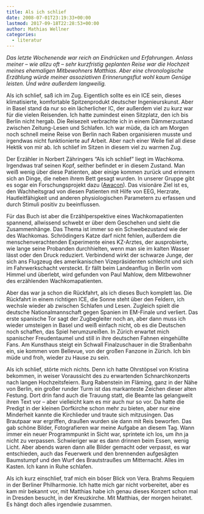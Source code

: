 ```yaml
---
title: Als ich schlief
date: 2008-07-01T23:19:33+00:00
lastmod: 2017-09-18T22:28:53+00:00
author: Mathias Wellner
categories:
  - literatur
---
```

_Das letzte Wochenende war reich an Eindrücken und Erfahrungen. Anlass meiner &ndash; wie allzu oft &ndash; sehr kurzfristig geplanten Reise war die Hochzeit meines ehemaligen Mitbewohners Matthias. Aber eine chronologische Erzählung würde meiner assoziativen Erinnerungsflut wohl kaum Genüge leisten. Und wäre außerdem langweilig._ 

Als ich schlief, saß ich im Zug. Eigentlich sollte es ein ICE sein, dieses klimatisierte, komfortable Spitzenprodukt deutscher Ingenieurskunst. Aber in Basel stand da nur so ein lächerlicher IC, der außerdem viel zu kurz war für die vielen Reisenden. Ich hatte zumindest einen Sitzplatz, den ich bis Berlin nicht hergab. Die Reisezeit verbrachte ich in einem Dämmerzustand zwischen Zeitung-Lesen und Schlafen. Ich war müde, da ich am Morgen noch schnell meine Reise von Berlin nach Raben organisieren musste und irgendwas nicht funktionierte auf Arbeit. Aber nach einer Weile fiel all diese Hektik von mir ab. Ich schlief im Sitzen in diesem viel zu warmen Zug.

Der Erzähler in Norbert Zähringers &#8220;Als ich schlief&#8221; liegt im Wachkoma. Irgendwas traf seinen Kopf, seither befindet er in diesem Zustand. Man weiß wenig über diese Patienten, aber einige kommen zurück und erinnern sich an Dinge, die neben ihrem Bett gesagt wurden. In unserer Gruppe gibt es sogar ein Forschungsprojekt dazu ([Awacon](http://www.sms.hest.ethz.ch/research/current-research-projects/somnomat.html)). Das visionäre Ziel ist es, den Wachheitsgrad von diesen Patienten mit Hilfe von EEG, Herzrate, Hautleitfähigkeit und anderen physiologischen Parametern zu erfassen und durch Stimuli positiv zu beeinflussen.

Für das Buch ist aber die Erzählperspektive eines Wachkomapatienten spannend, allwissend schwebt er über dem Geschehen und sieht die Zusammenhänge. Das Thema ist immer so ein Schwebezustand wie der des Wachkomas. Schrödingers Katze darf nicht fehlen, außerdem die menschenverachtenden Experimente eines KZ-Arztes, der ausprobierte, wie lange seine Probanden durchhielten, wenn man sie im kalten Wasser lässt oder den Druck reduziert. Verbindend wirkt der schwarze Junge, der sich ans Flugzeug des amerikanischen Vizepräsidenten schleicht und sich im Fahrwerkschacht versteckt. Er fällt beim Landeanflug in Berlin vom Himmel und überlebt, wird gefunden von Paul Mahlow, dem Mitbewohner des erzählenden Wachkomapatienten.

Aber das war ja schon die Rückfahrt, als ich dieses Buch komplett las. Die Rückfahrt in einem richtigen ICE, die Sonne steht über den Feldern, ich wechsle wieder ab zwischen Schlafen und Lesen. Zugleich spielt die deutsche Nationalmannschaft gegen Spanien im EM-Finale und verliert. Das erste spanische Tor sagt der Zugbegleiter noch an, aber dann muss ich wieder umsteigen in Basel und weiß einfach nicht, ob es die Deutschen noch schaffen, das Spiel herumzureißen. In Zürich erwartet mich spanischer Freudentaumel und still in ihre deutschen Fahnen eingehüllte Fans. Am Kunsthaus steigt ein Schwall Finalzuschauer in die Straßenbahn ein, sie kommen vom Bellevue, von der großen Fanzone in Zürich. Ich bin müde und froh, wieder zu Hause zu sein.

Als ich schlief, störte mich nichts. Denn ich hatte Ohrstöpsel von Kristina bekommen, in weiser Voraussicht des zu erwartenden Schnarchkonzerts nach langen Hochzeitsfeiern. Burg Rabenstein im Fläming, ganz in der Nähe von Berlin, ein großer runder Turm ist das markanteste Zeichen dieser alten Festung. Dort drin fand auch die Trauung statt, die Beamte las gelangweilt ihren Text vor &ndash; aber vielleicht kam es mir auch nur so vor. Da hatte die Predigt in der kleinen Dorfkirche schon mehr zu bieten, aber nur eine Minderheit kannte die Kirchlieder und traute sich mitzusingen. Das Brautpaar war ergriffen, draußen wurden sie dann mit Reis beworfen. Das gab schöne Bilder, Fotografieren war meine Aufgabe an diesem Tag. Wann immer ein neuer Programmpunkt in Sicht war, sprintete ich los, um ihn ja nicht zu verpassen. Schwieriger war es dann drinnen beim Essen, wenig Licht. Aber abends waren dann alle Bilder gemacht oder verpasst, es war entschieden, auch das Feuerwerk und den brennenden aufgesägten Baumstumpf und den Wurf des Brautstraußes um Mitternacht. Alles im Kasten. Ich kann in Ruhe schlafen.

Als ich kurz einschlief, traf mich ein böser Blick von Vera. Brahms Requiem in der Berliner Philharmonie. Ich hatte mich gar nicht vorbereitet, aber es kam mir bekannt vor, mit Matthias habe ich genau dieses Konzert schon mal in Dresden besucht, in der Kreuzkirche. Mit Matthias, der morgen heiratet. Es hängt doch alles irgendwie zusammen.